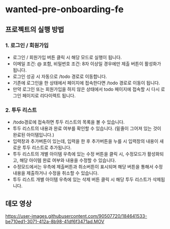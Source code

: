 # wanted-pre-onboarding-fe

## 프로젝트의 실행 방법
### 1. 로그인 / 회원가입
* 로그인 / 회원가입 버튼 클릭 시 해당 모드로 실행이 됩니다. 
* 이메일 조건: @ 포함, 비밀번호 조건: 8자 이상일 경우에만 제출 버튼이 활성화가 됩니다. 
* 로그인 성공 시 자동으로 /todo 경로로 이동합니다.
* 기존에 로그인을 한 상태에서 페이지에 접속한다면 /todo 경로로 이동이 됩니다. 
* 만약 로그인 또는 회원가입을 하지 않은 상태에서 todo 페이지에 접속할 시 다시 로그인 페이지로 리다이렉트 됩니다. 

### 2. 투두 리스트
* /todo경로에 접속하면 투두 리스트의 목록을 볼 수 있습니다.
* 투두 리스트의 내용과 완료 여부를 확인할 수 있습니다. (밑줄이 그어져 있는 것이 완료된 아이템입니다.)
* 입력창과 추가버튼이 있는데, 입력을 한 후 추가버튼을 누를 시 입력창의 내용이 새로운 투두 리스트로 추가됩니다.
* 투두 리스트의 개별 아이템 우측에 있는 수정 버튼을 클릭 시, 수정모드가 활성화되고, 해당 아이템 완료 여부와 내용을 수정할 수 있습니다. 
* 수정모드에서는 우측에 제출버튼과 취소버튼이 표시되며 해당 버튼을 통해서 수정 내용을 제출하거나 수정을 취소할 수 있습니다. 
* 투두 리스트 개별 아이템 우측에 있는 삭제 버튼 클릭 시 해당 투두 리스트가 삭제됩니다. 





## 데모 영상




https://user-images.githubusercontent.com/90507720/184641533-be710ed1-3071-412a-8b98-41df6f3471ad.MOV


